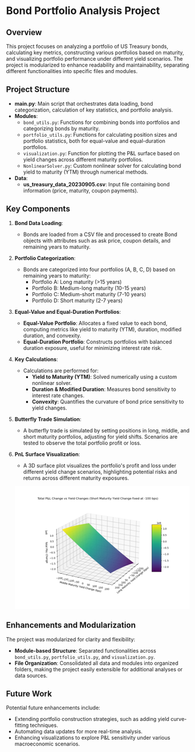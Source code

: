 # Bond Portfolio Analysis Project

## Overview
This project focuses on analyzing a portfolio of US Treasury bonds, calculating key metrics, constructing various portfolios based on maturity, and visualizing portfolio performance under different yield scenarios. The project is modularized to enhance readability and maintainability, separating different functionalities into specific files and modules.

## Project Structure

- **main.py**: Main script that orchestrates data loading, bond categorization, calculation of key statistics, and portfolio analysis.
- **Modules**:
  - `bond_utils.py`: Functions for combining bonds into portfolios and categorizing bonds by maturity.
  - `portfolio_utils.py`: Functions for calculating position sizes and portfolio statistics, both for equal-value and equal-duration portfolios.
  - `visualization.py`: Function for plotting the P&L surface based on yield changes across different maturity portfolios.
  - `NonlinearSolver.py`: Custom nonlinear solver for calculating bond yield to maturity (YTM) through numerical methods.
- **Data**:
  - **us_treasury_data_20230905.csv**: Input file containing bond information (price, maturity, coupon payments).
  
## Key Components

1. **Bond Data Loading**:
   - Bonds are loaded from a CSV file and processed to create Bond objects with attributes such as ask price, coupon details, and remaining years to maturity.

2. **Portfolio Categorization**:
   - Bonds are categorized into four portfolios (A, B, C, D) based on remaining years to maturity:
     - Portfolio A: Long maturity (>15 years)
     - Portfolio B: Medium-long maturity (10-15 years)
     - Portfolio C: Medium-short maturity (7-10 years)
     - Portfolio D: Short maturity (2-7 years)

3. **Equal-Value and Equal-Duration Portfolios**:
   - **Equal-Value Portfolio**: Allocates a fixed value to each bond, computing metrics like yield to maturity (YTM), duration, modified duration, and convexity.
   - **Equal-Duration Portfolio**: Constructs portfolios with balanced duration exposure, useful for minimizing interest rate risk.

4. **Key Calculations**:
   - Calculations are performed for:
     - **Yield to Maturity (YTM)**: Solved numerically using a custom nonlinear solver.
     - **Duration & Modified Duration**: Measures bond sensitivity to interest rate changes.
     - **Convexity**: Quantifies the curvature of bond price sensitivity to yield changes.

5. **Butterfly Trade Simulation**:
   - A butterfly trade is simulated by setting positions in long, middle, and short maturity portfolios, adjusting for yield shifts. Scenarios are tested to observe the total portfolio profit or loss.

6. **PnL Surface Visualization**:
   - A 3D surface plot visualizes the portfolio's profit and loss under different yield change scenarios, highlighting potential risks and returns across different maturity exposures.

   ![](Figures/pnl.png)

## Enhancements and Modularization

The project was modularized for clarity and flexibility:
- **Module-based Structure**: Separated functionalities across `bond_utils.py`, `portfolio_utils.py`, and `visualization.py`.
- **File Organization**: Consolidated all data and modules into organized folders, making the project easily extensible for additional analyses or data sources.


## Future Work
Potential future enhancements include:
- Extending portfolio construction strategies, such as adding yield curve-fitting techniques.
- Automating data updates for more real-time analysis.
- Enhancing visualizations to explore P&L sensitivity under various macroeconomic scenarios.